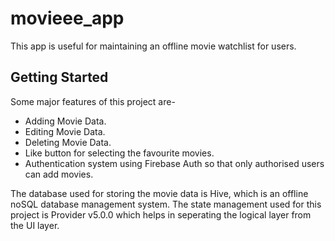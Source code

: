# movieee_app

This app is useful for maintaining an offline movie watchlist for users.

## Getting Started

Some major features of this project are-
* Adding Movie Data.
* Editing Movie Data.
* Deleting Movie Data.
* Like button for selecting the favourite movies.
* Authentication system using Firebase Auth so that only authorised users can add movies.

The database used for storing the movie data is Hive, which is an offline noSQL database management system.
The state management used for this project is Provider v5.0.0 which helps in seperating the logical layer from the UI layer.
